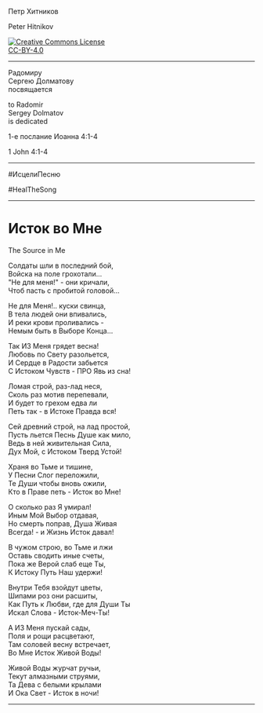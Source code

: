 Петр Хитников

Peter Hitnikov

[CC-BY-4.0]: http://creativecommons.org/licenses/by/4.0/ "{rel='license'}"

[CC-BY-4.0_png]: https://i.creativecommons.org/l/by/4.0/88x31.png

[![Creative Commons License][CC-BY-4.0_png]][CC-BY-4.0]<br/>[CC-BY-4.0][]

---

Радомиру  
Сергею Долматову  
посвящается

to Radomir  
Sergey Dolmatov  
is dedicated

1-e послание Иоанна 4:1-4

1 John 4:1-4

---

\#ИсцелиПесню

\#HealTheSong

---

# Исток во Мне
The Source in Me

Солдаты шли в последний бой,  
Войска на поле грохотали...  
"Не для меня!" - они кричали,  
Чтоб пасть с пробитой головой...

Не для Меня!.. куски свинца,  
В тела людей они впивались,  
И реки крови проливались -  
Немым быть в Выборе Конца...

Так ИЗ Меня грядет весна!  
Любовь по Свету разольется,  
И Сердце в Радости забьется  
С Истоком Чувств - ПРО Явь из сна!

Ломая строй, раз-лад неся,  
Сколь раз мотив перепевали,  
И будет то грехом едва ли  
Петь так - в Истоке Правда вся!

Сей древний строй, на лад простой,  
Пусть льется Песнь Душе как мило,  
Ведь в ней живительная Сила,  
Дух Мой, с Истоком Тверд Устой!

Храня во Тьме и тишине,  
У Песни Слог переложили,  
Те Души чтобы вновь ожили,  
Кто в Праве петь - Исток во Мне!

О сколько раз Я умирал!  
Иным Мой Выбор отдавая,  
Но смерть поправ, Душа Живая  
Всегда! - и Жизнь Исток давал!

В чужом строю, во Тьме и лжи  
Оставь сводить иные счеты,  
Пока же Верой слаб еще Ты,  
К Истоку Путь Наш удержи!

Внутри Тебя взойдут цветы,  
Шипами роз они расшиты,  
Как Путь к Любви, где для Души Ты  
Искал Слова - Исток-Меч-Ты!

А ИЗ Меня пускай сады,  
Поля и рощи расцветают,  
Там соловей весну встречает,  
Во Мне Исток Живой Воды!

Живой Воды журчат ручьи,  
Текут алмазными струями,  
Та Дева с белыми крылами  
И Ока Свет - Исток в ночи!

---
